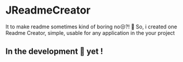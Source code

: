 # JReadmeCreator
It to make readme sometimes kind of boring no😒?!  🤔 So, i created one Readme Creator, simple, usable for any application in the your project

## In the development 🤰 yet !
